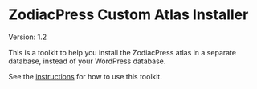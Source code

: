 ZodiacPress Custom Atlas Installer
==================================
Version: 1.2

This is a toolkit to help you install the ZodiacPress atlas in a separate database, instead of your WordPress database.

See the [instructions](https://cosmicplugins.com/docs/atlas-separate/) for how to use this toolkit.
